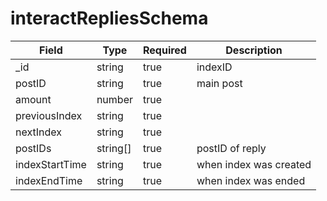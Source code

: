 # interactRepliesSchema
| Field | Type | Required | Description |
| -- | -- | -- | -- |
| _id | string | true | indexID |
| postID | string | true | main post |
| amount | number | true |
| previousIndex | string | true |
| nextIndex | string | true |
| postIDs | string[] | true | postID of reply |
| indexStartTime | string | true | when index was created |
| indexEndTime | string | true | when index was ended |
